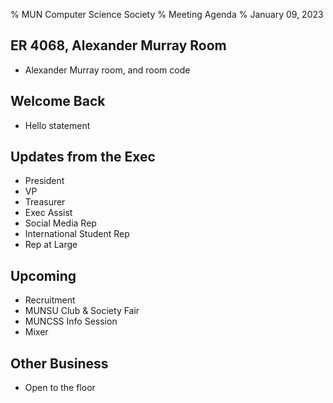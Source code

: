 % MUN Computer Science Society
% Meeting Agenda
% January 09, 2023

## ER 4068, Alexander Murray Room

* Alexander Murray room, and room code

## Welcome Back

* Hello statement

## Updates from the Exec

* President
* VP
* Treasurer
* Exec Assist
* Social Media Rep
* International Student Rep
* Rep at Large

## Upcoming

* Recruitment
* MUNSU Club & Society Fair
* MUNCSS Info Session
* Mixer

## Other Business

* Open to the floor
